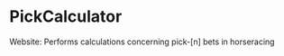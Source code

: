 PickCalculator
==============

Website: Performs calculations concerning pick-[n] bets in horseracing
